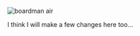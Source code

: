 ![boardman air](https://cloud.githubusercontent.com/assets/25348304/26037502/e9e0f226-38eb-11e7-8f06-83384c3cf17b.jpg)

I think I will make a few changes here too...
